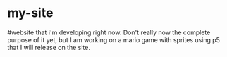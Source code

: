 # my-site
#website that i'm developing right now. Don't really now the complete purpose of it yet, but I am working on a mario game with sprites using p5 that I will release on the site.
